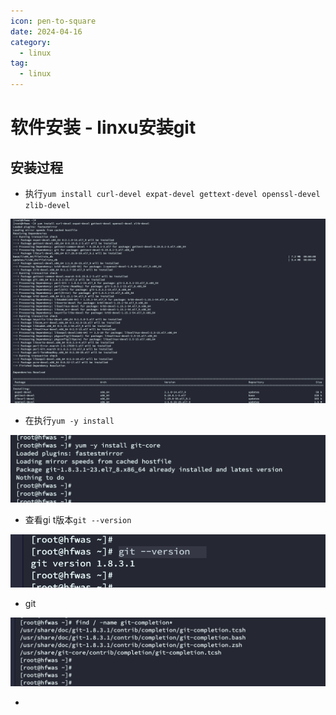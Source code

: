 ```yaml
---
icon: pen-to-square
date: 2024-04-16
category:
  - linux
tag:
  - linux
---
```

# 软件安装 - linxu安装git

## 安装过程

- 执行`yum install curl-devel expat-devel gettext-devel openssl-devel zlib-devel`

![image-20220828120959964](./images/image-20220828120959964.png)

- 在执行`yum -y install `

![image-20220828121026069](./images/image-20220828121026069.png)

- 查看gi t版本`git --version`

![image-20220828121055722](./images/image-20220828121055722.png)

- git

![image-20220828121122854](./images/image-20220828121122854.png)

- 